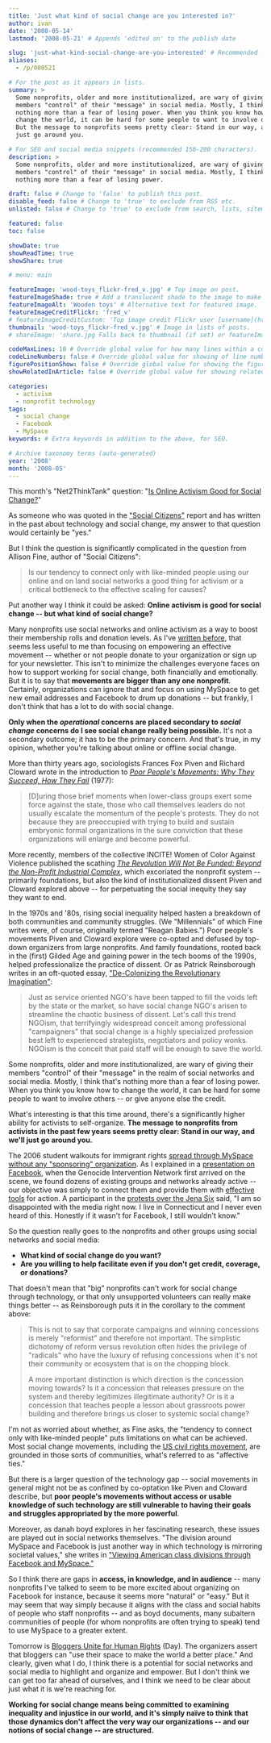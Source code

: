 ```yaml
---
title: 'Just what kind of social change are you interested in?'
author: ivan
date: '2008-05-14'
lastmod: '2008-05-21' # Appends 'edited on' to the publish date

slug: 'just-what-kind-social-change-are-you-interested' # Recommended length is 3 to 5 words.
aliases:
  - /p/080521

# For the post as it appears in lists.
summary: >
  Some nonprofits, older and more institutionalized, are wary of giving their
  members "control" of their "message" in social media. Mostly, I think that's
  nothing more than a fear of losing power. When you think you know how to
  change the world, it can be hard for some people to want to involve others.
  But the message to nonprofits seems pretty clear: Stand in our way, and we'll
  just go around you.

# For SEO and social media snippets (recommended 150-200 characters).
description: >
  Some nonprofits, older and more institutionalized, are wary of giving their
  members "control" of their "message" in social media. Mostly, I think that's
  nothing more than a fear of losing power.

draft: false # Change to 'false' to publish this post.
disable_feed: false # Change to 'true' to exclude from RSS etc.
unlisted: false # Change to 'true' to exclude from search, lists, sitemaps, and feeds.

featured: false
toc: false

showDate: true
showReadTime: true
showShare: true

# menu: main

featureImage: 'wood-toys_flickr-fred_v.jpg' # Top image on post.
featureImageShade: true # Add a translucent shade to the image to make overlaid text easier to read.
featureImageAlt: 'Wooden toys' # Alternative text for featured image.
featureImageCreditFlickr: 'fred_v'
# featureImageCreditCustom: 'Top image credit Flickr user [username](https://www.flickr.com/photos/username).'
thumbnail: 'wood-toys_flickr-fred_v.jpg' # Image in lists of posts.
# shareImage: 'share.jpg Falls back to thumbnail (if set) or featureImage.

codeMaxLines: 10 # Override global value for how many lines within a code block before auto-collapsing.
codeLineNumbers: false # Override global value for showing of line numbers within code block.
figurePositionShow: false # Override global value for showing the figure label.
showRelatedInArticle: false # Override global value for showing related posts in this series at the end of the content.

categories:
  - activism
  - nonprofit technology
tags:
  - social change
  - Facebook
  - MySpace
keywords: # Extra keywords in addition to the above, for SEO.

# Archive taxonomy terms (auto-generated)
year: '2008'
month: '2008-05'
---
```


This month's "Net2ThinkTank" question:
"[Is Online Activism Good for Social Change?](https://web.archive.org/web/20080724112756/http://www.netsquared.org/blog/britt-bravo/join-net2thinktank-what-if-anything-does-all-clicking-blogging-and-friending-add-end)"

As someone who was quoted in the
["Social Citizens"](https://web.archive.org/web/20080923000521/http://www.socialcitizens.org/paper)
report and has written in the past about technology and social change, my answer
to that question would certainly be "yes."

But I think the question is significantly complicated in the question from
Allison Fine, author of "Social Citizens":

> Is our tendency to connect only with like-minded people using our online and
> on land social networks a good thing for activism or a critical bottleneck to
> the effective scaling for causes?

Put another way I think it could be asked: **Online activism is good for social
change -- but what kind of social change?**

Many nonprofits use social networks and online activism as a way to boost their
membership rolls and donation levels. As I've
[written before](/blog/2007/10/organizing-rather-mobilizing-using-social-networks-constituency-building),
that seems less useful to me than focusing on empowering an effective movement
-- whether or not people donate to your organization or sign up for your
newsletter. This isn't to minimize the challenges everyone faces on how to
support working for social change, both financially and emotionally. But it is
to say that **movements are bigger than any one nonprofit**. Certainly,
organizations can ignore that and focus on using MySpace to get new email
addresses and Facebook to drum up donations -- but frankly, I don't think that
has a lot to do with social change.

**Only when the _operational_ concerns are placed secondary to _social change_
concerns do I see social change really being possible.** It's not a secondary
outcome; it has to be the primary concern. And that's true, in my opinion,
whether you're talking about online or offline social change.

More than thirty years ago, sociologists Frances Fox Piven and Richard Cloward
wrote in the introduction to
[_Poor People's Movements: Why They Succeed, How They Fail_](https://books.google.com/books?id=cAlHAAAAMAAJ&q=poor+people%27s+movements&dq=poor+people%27s+movements&pgis=1)
(1977):

> [D]uring those brief moments when lower-class groups exert some force against
> the state, those who call themselves leaders do not usually escalate the
> momentum of the people's protests. They do not because they are preoccupied
> with trying to build and sustain embryonic formal organizations in the sure
> conviction that these organizations will enlarge and become powerful.

More recently, members of the collective INCITE! Women of Color Against Violence
published the scathing
[_The Revolution Will Not Be Funded: Beyond the Non-Profit Industrial Complex_](https://www.dukeupress.edu/the-revolution-will-not-be-funded),
which excoriated the nonprofit system -- primarily foundations, but also the
kind of institutionalized dissent Piven and Cloward explored above -- for
perpetuating the social inequity they say they want to end.

In the 1970s and '80s, rising social inequality helped hasten a breakdown of
both communities and community struggles. (We "Millennials" of which Fine writes
were, of course, originally termed "Reagan Babies.") Poor people's movements
Piven and Cloward explore were co-opted and defused by top-down organizers from
large nonprofits. And family foundations, rooted back in the (first) Gilded Age
and gaining power in the tech booms of the 1990s, helped professionalize the
practice of dissent. Or as Patrick Reinsborough writes in an oft-quoted essay,
["De-Colonizing the Revolutionary Imagination"](https://www.joaap.org/1/de_colonizing/index.html):

> Just as service oriented NGO's have been tapped to fill the voids left by the
> state or the market, so have social change NGO's arisen to streamline the
> chaotic business of dissent. Let's call this trend NGOism, that terrifyingly
> widespread conceit among professional "campaigners" that social change is a
> highly specialized profession best left to experienced strategists,
> negotiators and policy wonks. NGOism is the conceit that paid staff will be
> enough to save the world.

Some nonprofits, older and more institutionalized, are wary of giving their
members "control" of their "message" in the realm of social networks and social
media. Mostly, I think that's nothing more than a fear of losing power. When you
think you know how to change the world, it can be hard for some people to want
to involve others -- or give anyone else the credit.

What's interesting is that this time around, there's a significantly higher
ability for activists to self-organize. **The message to nonprofits from
activists in the past few years seems pretty clear: Stand in our way, and we'll
just go around you.**

The 2006 student walkouts for immigrant rights
[spread through MySpace without any "sponsoring" organization](https://www.washingtonpost.com/wp-dyn/content/article/2006/03/28/AR2006032800982.html).
As I explained in a
[presentation on Facebook](https://www.slideshare.net/forumone/ivan-boothe-v2),
when the Genocide Intervention Network first arrived on the scene, we found
dozens of existing groups and networks already active -- our objective was
simply to connect them and provide them with
[effective](https://web.archive.org/web/20071013185105/http://www.1800genocide.com/)
[tools](https://web.archive.org/web/20080708201835/http://www.darfurscores.org/)
for action. A participant in the
[protests over the Jena Six](https://www.npr.org/templates/story/story.php?storyId=14586563)
said, "I am so disappointed with the media right now. I live in Connecticut and
I never even heard of this. Honestly if it wasn't for Facebook, I still wouldn't
know."

So the question really goes to the nonprofits and other groups using social
networks and social media:

- **What kind of social change do you want?**
- **Are you willing to help facilitate even if you don't get credit, coverage,
  or donations?**

That doesn't mean that "big" nonprofits can't work for social change through
technology, or that only unsupported volunteers can really make things better --
as Reinsborough puts it in the corollary to the comment above:

> This is not to say that corporate campaigns and winning concessions is merely
> "reformist" and therefore not important. The simplistic dichotomy of reform
> versus revolution often hides the privilege of "radicals" who have the luxury
> of refusing concessions when it's not their community or ecosystem that is on
> the chopping block.
>
> A more important distinction is which direction is the concession moving
> towards? Is it a concession that releases pressure on the system and thereby
> legitimizes illegitimate authority? Or is it a concession that teaches people
> a lesson about grassroots power building and therefore brings us closer to
> systemic social change?

I'm not as worried about whether, as Fine asks, the "tendency to connect only
with like-minded people" puts limitations on what can be achieved. Most social
change movements, including the
[US civil rights movement](https://web.archive.org/web/20160709093103/http://tinyurl.com/4xaffs 'The Origins of the Civil Rights Movement: Black Communities Organizing for Social Change, by Aldon D. Morris'),
are grounded in those sorts of communities, what's referred to as "affective
ties."

But there is a larger question of the technology gap -- social movements in
general might not be as confined by co-optation like Piven and Cloward describe,
but **poor people's movements without access or usable knowledge of such
technology are still vulnerable to having their goals and struggles appropriated
by the more powerful**.

Moreover, as danah boyd explores in her fascinating research, these issues are
played out in social networks themselves. "The division around MySpace and
Facebook is just another way in which technology is mirroring societal values,"
she writes in
["Viewing American class divisions through Facebook and MySpace."](https://www.danah.org/papers/essays/ClassDivisions.html)

So I think there are gaps in **access, in knowledge, and in audience** -- many
nonprofits I've talked to seem to be more excited about organizing on Facebook
for instance, because it seems more "natural" or "easy." But it may seem that
way simply because it aligns with the class and social habits of people who
staff nonprofits -- and as boyd documents, many subaltern communities of people
(for whom nonprofits are often trying to speak) tend to use MySpace to a greater
extent.

Tomorrow is
[Bloggers Unite for Human Rights](https://web.archive.org/web/20080511015655/http://unite.blogcatalog.com/)
(Day). The organizers assert that bloggers can "use their space to make the
world a better place." And clearly, given what I do, I think there is a
potential for social networks and social media to highlight and organize and
empower. But I don't think we can get too far ahead of ourselves, and I think we
need to be clear about just what it is we're reaching for.

**Working for social change means being committed to examining inequality and
injustice in our world, and it's simply naïve to think that those dynamics don't
affect the very way our organizations -- and our notions of social change -- are
structured.**
